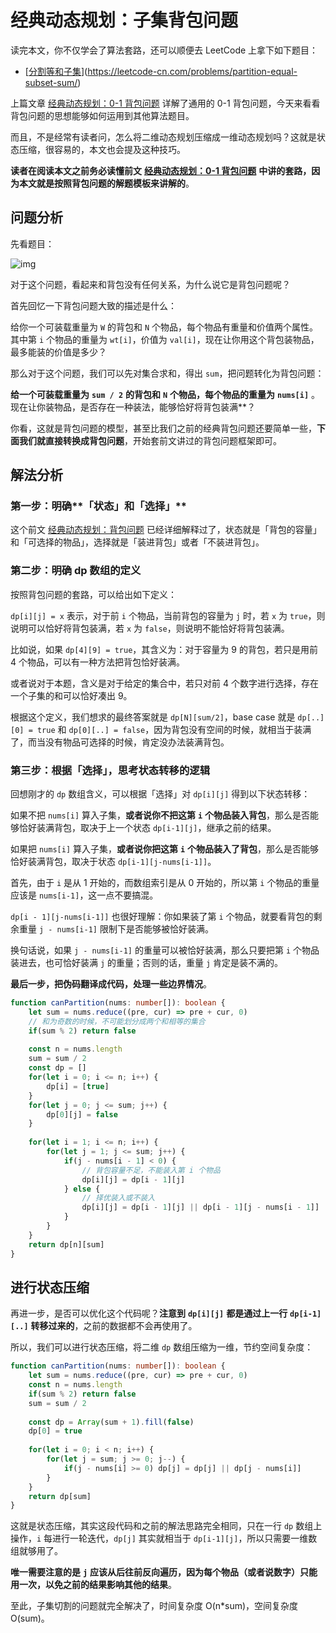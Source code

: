 # 经典动态规划：子集背包问题

读完本文，你不仅学会了算法套路，还可以顺便去 LeetCode 上拿下如下题目：

* [[分割等和子集](https://leetcode-cn.com/problems/partition-equal-subset-sum/)](https://leetcode-cn.com/problems/partition-equal-subset-sum/)

上篇文章 [经典动态规划：0-1 背包问题]() 详解了通用的 0-1 背包问题，今天来看看背包问题的思想能够如何运用到其他算法题目。

而且，不是经常有读者问，怎么将二维动态规划压缩成一维动态规划吗？这就是状态压缩，很容易的，本文也会提及这种技巧。

**读者在阅读本文之前务必读懂前文** [**经典动态规划：0-1 背包问题**]() **中讲的套路，因为本文就是按照背包问题的解题模板来讲解的**。

## 问题分析

先看题目：

![img](https://gblobscdn.gitbook.com/assets%2F-LrtQOWSnDdXhp3kYN4k%2Fsync%2Fdfb8700c800bbe24db7554f50186035229acbf42.jpg?alt=media)

对于这个问题，看起来和背包没有任何关系，为什么说它是背包问题呢？

首先回忆一下背包问题大致的描述是什么：

给你一个可装载重量为 `W` 的背包和 `N` 个物品，每个物品有重量和价值两个属性。其中第 `i` 个物品的重量为 `wt[i]`，价值为 `val[i]`，现在让你用这个背包装物品，最多能装的价值是多少？

那么对于这个问题，我们可以先对集合求和，得出 `sum`，把问题转化为背包问题：

**给一个可装载重量为** **`sum / 2`** **的背包和** **`N`** **个物品，每个物品的重量为** **`nums[i]`** 。现在让你装物品，是否存在一种装法，能够恰好将背包装满**？

你看，这就是背包问题的模型，甚至比我们之前的经典背包问题还要简单一些，**下面我们就直接转换成背包问题**，开始套前文讲过的背包问题框架即可。

## 解法分析

### 第一步：明确**「状态」和「选择」**

这个前文 [经典动态规划：背包问题]() 已经详细解释过了，状态就是「背包的容量」和「可选择的物品」，选择就是「装进背包」或者「不装进背包」。

### 第二步：明确 dp 数组的定义

按照背包问题的套路，可以给出如下定义：

`dp[i][j] = x` 表示，对于前 `i` 个物品，当前背包的容量为 `j` 时，若 `x` 为 `true`，则说明可以恰好将背包装满，若 `x` 为 `false`，则说明不能恰好将背包装满。

比如说，如果 `dp[4][9] = true`，其含义为：对于容量为 9 的背包，若只是用前 4 个物品，可以有一种方法把背包恰好装满。

或者说对于本题，含义是对于给定的集合中，若只对前 4 个数字进行选择，存在一个子集的和可以恰好凑出 9。

根据这个定义，我们想求的最终答案就是 `dp[N][sum/2]`，base case 就是 `dp[..][0] = true` 和 `dp[0][..] = false`，因为背包没有空间的时候，就相当于装满了，而当没有物品可选择的时候，肯定没办法装满背包。

### 第三步：根据「选择」，思考状态转移的逻辑

回想刚才的 `dp` 数组含义，可以根据「选择」对 `dp[i][j]` 得到以下状态转移：

如果不把 `nums[i]` 算入子集，**或者说你不把这第** **`i`** **个物品装入背包**，那么是否能够恰好装满背包，取决于上一个状态 `dp[i-1][j]`，继承之前的结果。

如果把 `nums[i]` 算入子集，**或者说你把这第** **`i`** **个物品装入了背包**，那么是否能够恰好装满背包，取决于状态 `dp[i-1][j-nums[i-1]]`。

首先，由于 `i` 是从 1 开始的，而数组索引是从 0 开始的，所以第 `i` 个物品的重量应该是 `nums[i-1]`，这一点不要搞混。

`dp[i - 1][j-nums[i-1]]` 也很好理解：你如果装了第 `i` 个物品，就要看背包的剩余重量 `j - nums[i-1]` 限制下是否能够被恰好装满。

换句话说，如果 `j - nums[i-1]` 的重量可以被恰好装满，那么只要把第 `i` 个物品装进去，也可恰好装满 `j` 的重量；否则的话，重量 `j` 肯定是装不满的。

**最后一步，把伪码翻译成代码，处理一些边界情况**。

```typescript
function canPartition(nums: number[]): boolean {
    let sum = nums.reduce((pre, cur) => pre + cur, 0)
    // 和为奇数的时候，不可能划分成两个和相等的集合
    if(sum % 2) return false
    
    const n = nums.length
    sum = sum / 2
    const dp = []
    for(let i = 0; i <= n; i++) {
        dp[i] = [true]
    }
    for(let j = 0; j <= sum; j++) {
        dp[0][j] = false
    }
    
    for(let i = 1; i <= n; i++) {
        for(let j = 1; j <= sum; j++) {
            if(j - nums[i - 1] < 0) {
                // 背包容量不足，不能装入第 i 个物品
                dp[i][j] = dp[i - 1][j]
            } else {
                // 择优装入或不装入
                dp[i][j] = dp[i - 1][j] || dp[i - 1][j - nums[i - 1]]
            }
        }
    }
    return dp[n][sum]
}
```

## 进行状态压缩

再进一步，是否可以优化这个代码呢？**注意到** **`dp[i][j]`** **都是通过上一行** **`dp[i-1][..]`** **转移过来的**，之前的数据都不会再使用了。

所以，我们可以进行状态压缩，将二维 `dp` 数组压缩为一维，节约空间复杂度：

```typescript
function canPartition(nums: number[]): boolean {
    let sum = nums.reduce((pre, cur) => pre + cur, 0)
    const n = nums.length
    if(sum % 2) return false
    sum = sum / 2
    
    const dp = Array(sum + 1).fill(false)
    dp[0] = true
    
    for(let i = 0; i < n; i++) {
        for(let j = sum; j >= 0; j--) {
            if(j - nums[i] >= 0) dp[j] = dp[j] || dp[j - nums[i]]
        }
    }
    return dp[sum]
}
```

这就是状态压缩，其实这段代码和之前的解法思路完全相同，只在一行 `dp` 数组上操作，`i` 每进行一轮迭代，`dp[j]` 其实就相当于 `dp[i-1][j]`，所以只需要一维数组就够用了。

**唯一需要注意的是** **`j`** **应该从后往前反向遍历，因为每个物品（或者说数字）只能用一次，以免之前的结果影响其他的结果**。

至此，子集切割的问题就完全解决了，时间复杂度 O(n*sum)，空间复杂度 O(sum)。

